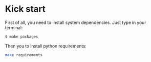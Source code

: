 # Kick start

First of all, you need to install system dependencies. Just type in your terminal:
```bash
$ make packages
```

Then you to install python requirements:
```bash
make requirements
```
